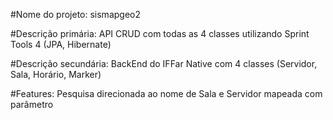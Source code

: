 #Nome do projeto: sismapgeo2

#Descrição primária:
API CRUD com todas as 4 classes utilizando Sprint Tools 4 (JPA, Hibernate)

#Descrição secundária:
BackEnd do IFFar Native com 4 classes (Servidor, Sala, Horário, Marker)

#Features:
Pesquisa direcionada ao nome de Sala e Servidor mapeada com parâmetro
